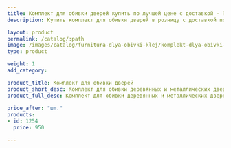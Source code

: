 ```yaml
---
title: Комплект для обивки дверей купить по лучшей цене с доставкой - Поролоныч
description: Купить комплект для обивки дверей в розницу с доставкой по Москве в интернет-магазине Поролоныча.

layout: product
permalink: /catalog/:path
image: /images/catalog/furnitura-dlya-obivki-klej/komplekt-dlya-obivki-dverey-01_1600w.jpg
type: product

weight: 1
add_category: 

product_title: Комплект для обивки дверей
product_short_desc: Комплект для обивки деревянных и металлических дверей на базе искусственной кожи. В нём вы найдёте всё необходимое для реставрации старой обивки.
product_full_desc: Комплект для обивки деревянных и металлических дверей на базе искусственной кожи. В нём Вы найдёте всё необходимое для реставрации старой обивки. Готовые комплекты для обивки двери с одной стороны включают в себя:<br /><br />- полотно винилискожи 2,1х0,93м<br />- поролон 10 мм<br />- валики<br />- гвозди декоративные<br />- гвозди металлические.
        
price_after: "шт."
products:
- id: 1254
  price: 950

---
```

